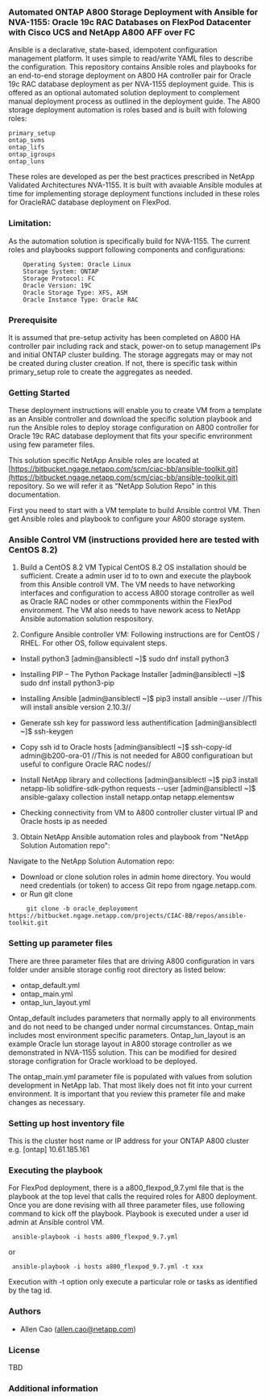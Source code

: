 ### Automated ONTAP A800 Storage Deployment with Ansible for NVA-1155: Oracle 19c RAC Databases on FlexPod Datacenter with Cisco UCS and NetApp A800 AFF over FC

Ansible is a declarative, state-based, idempotent configuration management platform. It uses simple to read/write YAML files to describe the configuration.  This repository contains Ansible roles and playbooks for an end-to-end storage deployment on A800 HA controller pair for Oracle 19c RAC database deployment as per NVA-1155 deployment guide. This is offered as an optional automated solution deployment to complement manual deployment process as outlined in the deployment guide. The A800 storage deployment automation is roles based and is built with folowing roles:
	
	primary_setup
	ontap_svms
	ontap_lifs
	ontap_igroups
	ontap_luns

These roles are developed as per the best practices prescribed in NetApp Validated Architectures NVA-1155. It is built with avaiable Ansible modules at time for implementing storage deployment functions included in these roles for OracleRAC database deployment on FlexPod. 

### Limitation:

As the automation solution is specifically build for NVA-1155. The current roles and playbooks support following components and configurations:

        Operating System: Oracle Linux
        Storage System: ONTAP
        Storage Protocol: FC
        Oracle Version: 19C
        Oracle Storage Type: XFS, ASM
        Oracle Instance Type: Oracle RAC

### Prerequisite

It is assumed that pre-setup activity has been completed on A800 HA controller pair including rack and stack, power-on to setup management IPs and initial ONTAP cluster building. The storage aggregats may or may not be created during cluster creation. If not, there is specific task within primary_setup role to create the aggregates as needed. 

### Getting Started

These deployment instructions will enable you to create VM from a template as an Ansible controller and download the specific solution playbook and run the Ansible roles to deploy storage configuration on A800 controller for Oracle 19c RAC database deployment that fits your specific envrironment using few parameter files.

This solution specific NetApp Ansible roles are located at [https://bitbucket.ngage.netapp.com/scm/ciac-bb/ansible-toolkit.git](https://bitbucket.ngage.netapp.com/scm/ciac-bb/ansible-toolkit.git) repository. So we will refer it as 
"NetApp Solution Repo" in this documentation.

First you need to start with a VM template to build Ansible control VM. Then get Ansible roles and playbook to configure your A800 storage system. 

### Ansible Control VM (instructions provided here are tested with CentOS 8.2)

1. Build a CentOS 8.2 VM
Typical CentOS 8.2 OS installation should be sufficient. Create a admin user id to to own and execute the playbook from this Ansible controll VM. The VM needs to have networking interfaces and configuration to access A800 storage controller as well as Oracle RAC nodes or other commponents within the FlexPod environment. The VM also needs to have nework acess to NetApp Ansible automation solution respository.  

2. Configure Ansible controller VM:
Following instructions are for CentOS / RHEL. For other OS, follow equivalent steps.

 * Install python3 
   [admin@ansiblectl ~]$ sudo dnf install python3

 * Installing PIP – The Python Package Installer 
   [admin@ansiblectl ~]$ sudo dnf install python3-pip

 * Installing Ansible
   [admin@ansiblectl ~]$ pip3 install ansible --user //This will install ansible version 2.10.3//

 * Generate ssh key for password less authentification 
   [admin@ansiblectl ~]$ ssh-keygen

 * Copy ssh id to Oracle hosts
   [admin@ansiblectl ~]$ ssh-copy-id admin@b200-ora-01 //This is not needed for A800 configuratioan but useful to configure Oracle RAC nodes//

 * Install NetApp library and collections
   [admin@ansiblectl ~]$ pip3 install netapp-lib solidfire-sdk-python requests --user
   [admin@ansiblectl ~]$ ansible-galaxy collection install netapp.ontap netapp.elementsw

 * Checking connectivity from VM to A800 controller cluster virtual IP and Oracle hosts ip as needed

3. Obtain NetApp Ansible automation roles and playbook from "NetApp Solution Automation repo":

Navigate to the NetApp Solution Automation repo: 

 * Download or clone solution roles in admin home directory. You would need credentials (or token) to access Git repo from ngage.netapp.com. 
 * or Run git clone

  ```
       git clone -b oracle_deployoment https://bitbucket.ngage.netapp.com/projects/CIAC-BB/repos/ansible-toolkit.git

  ```
 
###  Setting up parameter files 
There are three parameter files that are driving A800 configuration in vars folder under ansible storage config root directory as listed below:

 * ontap_default.yml 
 * ontap_main.yml
 * ontap_lun_layout.yml

Ontap_default includes parameters that normally apply to all environments and do not need to be changed under normal circumstances. Ontap_main includes most environment specific parameters. Ontap_lun_layout is an example Oracle lun storage layout in A800 storage controller as we demonstrated in NVA-1155 solution. This can be modified for desired storage configration for Oracle workload to be deployed.

The ontap_main.yml parameter file is populated with values from solution development in NetApp lab. That most likely does not fit into your current environment. It is important that you review this prameter file and make changes as necessary.

###  Setting up host inventory file
This is the cluster host name or IP address for your ONTAP A800 cluster
e.g.
[ontap]
10.61.185.161

### Executing the playbook
For FlexPod deployment, there is a a800_flexpod_9.7.yml file that is the playbook at the top level that calls the required roles for A800 deployment. Once you are done revising with all three parameter files, use following command to kick off the playbook. Playbook is executed under a user id admin at Ansible control VM.

  ```
   ansible-playbook -i hosts a800_flexpod_9.7.yml 

  ```
or 

  ```
   ansible-playbook -i hosts a800_flexpod_9.7.yml -t xxx

  ```

Execution with -t option only execute a particular role or tasks as identified by the tag id.

### Authors

 * Allen Cao (allen.cao@netapp.com)
 
### License

TBD

### Additional information
